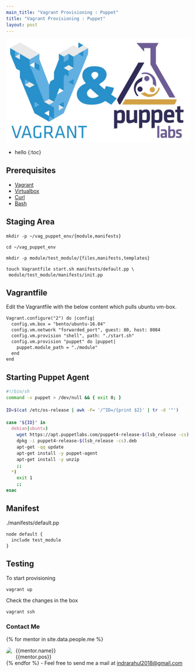 ```yaml
---
main_title: "Vagrant Provisioning : Puppet"
title: "Vagrant Provisioning : Puppet"
layout: post
---
```


<img src="/assets/img/vagrant_puppet/main.jpg"/>

* hello
{:toc}

## Prerequisites

- <a target="_blank" href="https://www.vagrantup.com/">Vagrant</a>
- <a target="_blank" href="https://www.virtualbox.org/">Virtualbox</a>
- <a target="_blank" href="https://curl.haxx.se/">Curl</a>
- <a target="_blank" href="https://www.gnu.org/software/bash/">Bash</a>

## Staging Area

```
mkdir -p ~/vag_puppet_env/{module,manifests}
```
```
cd ~/vag_puppet_env
```
```
mkdir -p module/test_module/{files,manifests,templates}
```
```
touch Vagrantfile start.sh manifests/default.pp \
 module/test_module/manifests/init.pp
```

## Vagrantfile

Edit the Vagrantfile with the below content which pulls ubuntu vm-box.

```
Vagrant.configure("2") do |config|
  config.vm.box = "bento/ubuntu-16.04"
  config.vm.network "forwarded_port", guest: 80, host: 8084
  config.vm.provision "shell", path: "./start.sh"
  config.vm.provision "puppet" do |puppet|
    puppet.module_path = "./module"
  end
end
```

## Starting Puppet Agent

```bash
#!/bin/sh
command -v puppet > /dev/null && { exit 0; }

ID=$(cat /etc/os-release | awk -F= '/^ID=/{print $2}' | tr -d '"')

case "${ID}" in
  debian|ubuntu)
    wget https://apt.puppetlabs.com/puppet4-release-$(lsb_release -cs).deb
    dpkg -i puppet4-release-$(lsb_release -cs).deb
    apt-get -qq update
    apt-get install -y puppet-agent
    apt-get install -y unzip
    ;;
  *)
    exit 1
    ;;
esac
```

## Manifest

./manifests/default.pp

```
node default {
  include test_module
}
```

## Testing

To start provisioning
```
vagrant up
```

Check the changes in the box
```
vagrant ssh
```

### Contact Me
{% for mentor in site.data.people.me %}
 <div class="mentor-detail" style="display:flex; ">
<img style="margin-left:0px; margin-right:10px; border-radius: 100%; object-fit: cover;" src="{{mentor.link}}" height="{{mentor.ht}}" width="{{mentor.wt}}" />
 <a style="text-decoration:none;" >{{mentor.name}} <br> {{mentor.pos}}</a>
    </div>
{% endfor %}
- Feel free to send me a mail at <a href="mailto:indrarahul2018@gmail.com">indrarahul2018@gmail.com</a>